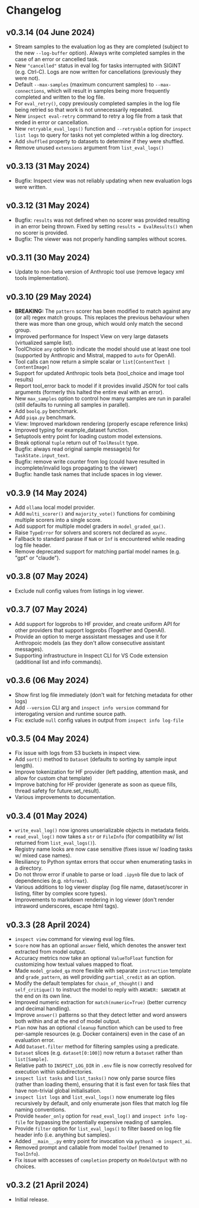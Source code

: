 # Changelog

## v0.3.14 (04 June 2024)

- Stream samples to the evaluation log as they are completed (subject to the new `--log-buffer` option). Always write completed samples in the case of an error or cancelled task.
- New `"cancelled"` status in eval log for tasks interrupted with SIGINT (e.g. Ctrl-C). Logs are now written for cancellations (previously they were not).
- Default `--max-samples` (maximum concurrent samples) to `--max-connections`, which will result in samples being more frequently completed and written to the log file.
- For `eval_retry()`, copy previously completed samples in the log file being retried so that work is not unnecessarily repeated.
- New `inspect eval-retry` command to retry a log file from a task that ended in error or cancellation. 
- New `retryable_eval_logs()` function and `--retryable` option for `inspect list logs` to query for tasks not yet completed within a log directory.
- Add `shuffled` property to datasets to determine if they were shuffled.
- Remove unused `extensions` argument from `list_eval_logs()`

## v0.3.13 (31 May 2024)

- Bugfix: Inspect view was not reliably updating when new evaluation logs were written.

## v0.3.12 (31 May 2024)

- Bugfix: `results` was not defined when no scorer was provided resulting in an error being thrown. Fixed by setting `results = EvalResults()` when no scorer is provided.
- Bugfix: The viewer was not properly handling samples without scores.

## v0.3.11 (30 May 2024)

- Update to non-beta version of Anthropic tool use (remove legacy xml tools implementation).

## v0.3.10 (29 May 2024)

- **BREAKING:** The `pattern` scorer has been modified to match against any (or all) regex match groups. This replaces the previous behaviour when there was more than one group, which would only match the second group.
- Improved performance for Inspect View on very large datasets (virtualized sample list).
- ToolChoice `any` option to indicate the model should use at least one tool (supported by Anthropic and Mistral, mapped to `auto` for OpenAI).
- Tool calls can now return a simple scalar or `list[ContentText | ContentImage]`
- Support for updated Anthropic tools beta (tool_choice and image tool results)
- Report tool_error back to model if it provides invalid JSON for tool calls arguments (formerly this halted the entire eval with an error).
- New `max_samples` option to control how many samples are run in parallel (still defaults to running all samples in parallel).
- Add `boolq.py` benchmark.
- Add `piqa.py` benchmark.
- View: Improved markdown rendering (properly escape reference links)
- Improved typing for example_dataset function.
- Setuptools entry point for loading custom model extensions.
- Break optional `tuple` return out of `ToolResult` type.
- Bugfix: always read original sample message(s) for `TaskState.input_text`.
- Bugfix: remove write counter from log (could have resulted in incomplete/invalid logs propagating to the viewer)
- Bugfix: handle task names that include spaces in log viewer.

## v0.3.9 (14 May 2024)

- Add `ollama` local model provider.
- Add `multi_scorer()` and `majority_vote()` functions for combining multiple scorers into a single score.
- Add support for multiple model graders in `model_graded_qa()`.
- Raise `TypeError` for solvers and scorers not declared as `async`.
- Fallback to standard parase if `NaN` or `Inf` is encountered while reading log file header.
- Remove deprecated support for matching partial model names (e.g. "gpt" or "claude").

## v0.3.8 (07 May 2024)

- Exclude null config values from listings in log viewer.

## v0.3.7 (07 May 2024)

- Add support for logprobs to HF provider, and create uniform API for other providers that support logprobs (Together and OpenAI).
- Provide an option to merge asssistant messages and use it for Anthropoic models (as they don't allow consecutive assistant messages).
- Supporting infrastructure in Inspect CLI for VS Code extension (additional list and info commands).

## v0.3.6 (06 May 2024)

- Show first log file immediately (don't wait for fetching metadata for other logs)
- Add `--version` CLI arg and `inspect info version` command for interogating version and runtime source path.
- Fix: exclude `null` config values in output from `inspect info log-file`

## v0.3.5 (04 May 2024)

- Fix issue with logs from S3 buckets in inspect view.
- Add `sort()` method to `Dataset` (defaults to sorting by sample input length).
- Improve tokenization for HF provider (left padding, attention mask, and allow for custom chat template)
- Improve batching for HF provider (generate as soon as queue fills, thread safety for future.set_result).
- Various improvements to documentation.

## v0.3.4 (01 May 2024)

- `write_eval_log()` now ignores unserializable objects in metadata fields.
- `read_eval_log()` now takes a `str` or `FileInfo` (for compatibility w/ list returned from `list_eval_logs()`).
- Registry name looks are now case sensitive (fixes issue w/ loading tasks w/ mixed case names).
- Resiliancy to Python syntax errors that occur when enumerating tasks in a directory.
- Do not throw error if unable to parse or load `.ipynb` file due to lack of dependencies (e.g. `nbformat`).
- Various additions to log viewer display (log file name, dataset/scorer in listing, filter by complex score types).
- Improvements to markdown rendering in log viewer (don't render intraword underscores, escape html tags).

## v0.3.3 (28 April 2024)

- `inspect view` command for viewing eval log files.
- `Score` now has an optional `answer` field, which denotes the answer text extracted from model output.
- Accuracy metrics now take an optional `ValueToFloat` function for customizing how textual values mapped to float.
- Made `model_graded_qa` more flexible with separate `instruction` template and `grade_pattern`, as well providing `partial_credit` as an option.
- Modify the default templates for `chain_of_thought()` and `self_critique()` to instruct the model to reply with `ANSWER: $ANSWER` at the end on its own line.
- Improved numeric extraction for `match(numeric=True)` (better currency and decimal handling).
- Improve `answer()` patterns so that they detect letter and word answers both within and at the end of model output.
- `Plan` now has an optional `cleanup` function which can be used to free per-sample resources (e.g. Docker containers) even in the case of an evaluation error.
- Add `Dataset.filter` method for filtering samples using a predicate.
- `Dataset` slices (e.g. `dataset[0:100]`) now return a `Dataset` rather than `list[Sample]`.
- Relative path to `INSPECT_LOG_DIR` in `.env` file is now correctly resolved for execution within subdirectories.
- `inspect list tasks` and `list_tasks()` now only parse source files (rather than loading them), ensuring that it is fast even for task files that have non-trivial global initialisation.
- `inspect list logs` and `list_eval_logs()` now enumerate log files recursively by default, and only enumerate json files that match log file naming conventions.
- Provide `header_only` option for `read_eval_log()` and `inspect info log-file` for bypassing the potentially expensive reading of samples.
- Provide `filter` option for `list_eval_logs()` to filter based on log file header info (i.e. anything but samples).
- Added `__main__.py` entry point for invocation via `python3 -m inspect_ai`.
- Removed prompt and callable from model `ToolDef` (renamed to `ToolInfo`).
- Fix issue with accesses of `completion` property on `ModelOutput` with no choices.

## v0.3.2 (21 April 2024)

- Initial release.
